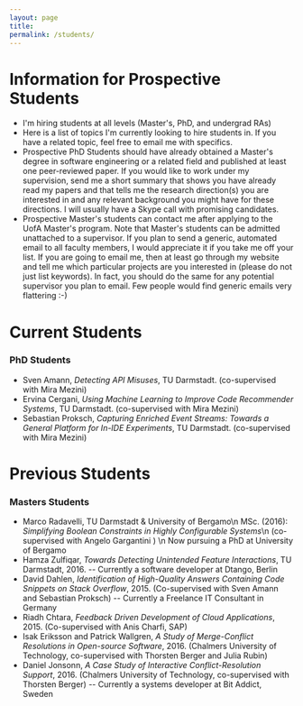 ```yaml
---
layout: page
title:
permalink: /students/
---
```


# Information for Prospective Students #

* I'm hiring students at all levels (Master's, PhD, and undergrad RAs)
* Here is a list of topics I'm currently looking to hire students in. If you have a related topic, feel free to email me with specifics.
* Prospective PhD Students should have already obtained a Master's degree in software engineering or a related field and published at least one peer-reviewed paper. If you would like to work under my supervision, send me a short summary that shows you have already read my papers and that tells me the research direction(s) you are interested in and any relevant background you might have for these directions. I will usually have a Skype call with promising candidates.
* Prospective Master's students can contact me after applying to the UofA Master's program. Note that Master's students can be admitted unattached to a supervisor. If you plan to send a generic, automated email to all faculty members, I would appreciate it if you take me off your list. If you are going to email me, then at least go through my website and tell me which particular projects are you interested in (please do not just list keywords). In fact, you should do the same for any potential supervisor you plan to email. Few people would find generic emails very flattering :-)

# Current Students #

### PhD Students ###
* Sven Amann, <i>Detecting API Misuses</i>, TU Darmstadt. (co-supervised with Mira Mezini)
* Ervina Cergani, <i>Using Machine Learning to Improve Code Recommender Systems</i>, TU Darmstadt. (co-supervised with Mira Mezini)
* Sebastian Proksch, <i>Capturing Enriched Event Streams: Towards a General Platform for In-IDE Experiments</i>, TU Darmstadt. (co-supervised with Mira Mezini)

# Previous Students #

### Masters Students ###
* Marco Radavelli, TU Darmstadt & University of Bergamo\n
MSc. (2016): <i>Simplifying Boolean Constraints in Highly Configurable Systems</i>\n
(co-supervised with Angelo Gargantini ) \n
Now pursuing a PhD at University of Bergamo
* Hamza Zulfiqar, <i>Towards Detecting Unintended Feature Interactions</i>, TU Darmstadt, 2016. -- Currently a software developer at Dtango, Berlin
* David Dahlen, <i>Identification of High-Quality Answers Containing Code Snippets on Stack Overflow</i>, 2015. (Co-supervised with Sven Amann and Sebastian Proksch) -- Currently a Freelance IT Consultant in Germany
* Riadh Chtara, <i>Feedback Driven Development of Cloud Applications</i>, 2015. (Co-supervised with Anis Charfi, SAP)
* Isak Eriksson and Patrick Wallgren, <i>A Study of Merge-Conflict Resolutions in Open-source Software</i>, 2016. (Chalmers University of Technology, co-supervised with Thorsten Berger and Julia Rubin)
* Daniel Jonsonn, <i>A Case Study of Interactive Conflict-Resolution Support</i>, 2016. (Chalmers University of Technology, co-supervised with Thorsten Berger) -- Currently a systems developer at Bit Addict, Sweden


